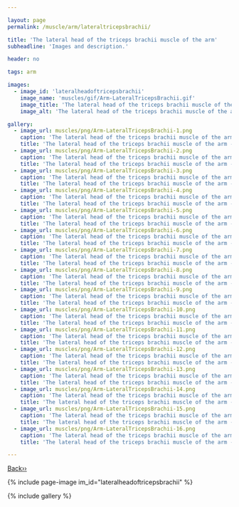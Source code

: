 ```yaml
---

layout: page
permalink: /muscle/arm/lateraltricepsbrachii/

title: 'The lateral head of the triceps brachii muscle of the arm'
subheadline: 'Images and description.'

header: no

tags: arm

images:
  - image_id: 'lateralheadoftricepsbrachii'
    image_name: 'muscles/gif/Arm-LateralTricepsBrachii.gif'
    image_title: 'The lateral head of the triceps brachii muscle of the arm'
    image_alt: 'The lateral head of the triceps brachii muscle of the arm' 

gallery:
  - image_url: muscles/png/Arm-LateralTricepsBrachii-1.png
    caption: 'The lateral head of the triceps brachii muscle of the arm - orientation 1'
    title: 'The lateral head of the triceps brachii muscle of the arm - orientation 1'
  - image_url: muscles/png/Arm-LateralTricepsBrachii-2.png
    caption: 'The lateral head of the triceps brachii muscle of the arm - orientation 2'
    title: 'The lateral head of the triceps brachii muscle of the arm - orientation 2'
  - image_url: muscles/png/Arm-LateralTricepsBrachii-3.png
    caption: 'The lateral head of the triceps brachii muscle of the arm - orientation 3'
    title: 'The lateral head of the triceps brachii muscle of the arm - orientation 3'
  - image_url: muscles/png/Arm-LateralTricepsBrachii-4.png
    caption: 'The lateral head of the triceps brachii muscle of the arm - orientation 4'
    title: 'The lateral head of the triceps brachii muscle of the arm - orientation 4'
  - image_url: muscles/png/Arm-LateralTricepsBrachii-5.png
    caption: 'The lateral head of the triceps brachii muscle of the arm - orientation 5'
    title: 'The lateral head of the triceps brachii muscle of the arm - orientation 5'
  - image_url: muscles/png/Arm-LateralTricepsBrachii-6.png
    caption: 'The lateral head of the triceps brachii muscle of the arm - orientation 6'
    title: 'The lateral head of the triceps brachii muscle of the arm - orientation 6'
  - image_url: muscles/png/Arm-LateralTricepsBrachii-7.png
    caption: 'The lateral head of the triceps brachii muscle of the arm - orientation 7'
    title: 'The lateral head of the triceps brachii muscle of the arm - orientation 7'
  - image_url: muscles/png/Arm-LateralTricepsBrachii-8.png
    caption: 'The lateral head of the triceps brachii muscle of the arm - orientation 8'
    title: 'The lateral head of the triceps brachii muscle of the arm - orientation 8'
  - image_url: muscles/png/Arm-LateralTricepsBrachii-9.png
    caption: 'The lateral head of the triceps brachii muscle of the arm - orientation 9'
    title: 'The lateral head of the triceps brachii muscle of the arm - orientation 9'
  - image_url: muscles/png/Arm-LateralTricepsBrachii-10.png
    caption: 'The lateral head of the triceps brachii muscle of the arm - orientation 10'
    title: 'The lateral head of the triceps brachii muscle of the arm - orientation 10'
  - image_url: muscles/png/Arm-LateralTricepsBrachii-11.png
    caption: 'The lateral head of the triceps brachii muscle of the arm - orientation 11'
    title: 'The lateral head of the triceps brachii muscle of the arm - orientation 11'
  - image_url: muscles/png/Arm-LateralTricepsBrachii-12.png
    caption: 'The lateral head of the triceps brachii muscle of the arm - orientation 12'
    title: 'The lateral head of the triceps brachii muscle of the arm - orientation 12'
  - image_url: muscles/png/Arm-LateralTricepsBrachii-13.png
    caption: 'The lateral head of the triceps brachii muscle of the arm - orientation 13'
    title: 'The lateral head of the triceps brachii muscle of the arm - orientation 13'
  - image_url: muscles/png/Arm-LateralTricepsBrachii-14.png
    caption: 'The lateral head of the triceps brachii muscle of the arm - orientation 14'
    title: 'The lateral head of the triceps brachii muscle of the arm - orientation 14'
  - image_url: muscles/png/Arm-LateralTricepsBrachii-15.png
    caption: 'The lateral head of the triceps brachii muscle of the arm - orientation 15'
    title: 'The lateral head of the triceps brachii muscle of the arm - orientation 15'
  - image_url: muscles/png/Arm-LateralTricepsBrachii-16.png
    caption: 'The lateral head of the triceps brachii muscle of the arm - orientation 16'
    title: 'The lateral head of the triceps brachii muscle of the arm - orientation 16'

---
```


[Back››](/muscle/arm/)

{% include page-image im_id="lateralheadoftricepsbrachii" %}

{% include gallery %}
